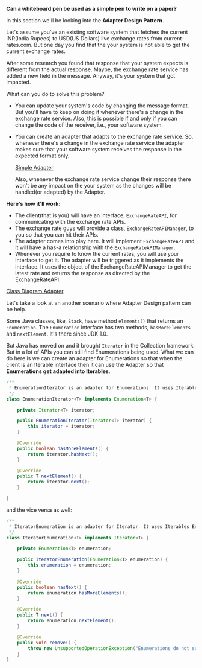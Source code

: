
**Can a whiteboard pen be used as a simple pen to write on a paper?**

In this section we'll be looking into the **Adapter Design Pattern**.

Let's assume you've an existing software system that fetches the current INR(India Rupees) to USD(US Dollars) live 
exchange rates from current-rates.com. But one day you find that the your system is not able to get the current exchange
rates.

After some research you found that response that your system expects is different from the actual response. 
Maybe, the exchange rate service has added a new field in the message. Anyway, it's your system that got impacted.

What can you do to solve this problem?

- You can update your system's code by changing the message format. But you'll have to keep on doing it whenever 
  there's a change in the exchange rate service. 
  Also, this is possible if and only if you can change the code of the receiver, i.e., your software system.
- You can create an adapter that adapts to the exchange rate service. So, whenever there's a change in the exchange rate
  service the adapter makes sure that your software system receives the response in the expected format only.   
  
  [Simple Adapter]("https://www.codiwan.com/img/adapter-pattern/Simple-Adapter.png")
  
  Also, whenever the exchange rate service change their response there won't be any impact on the your system as the 
  changes will be handled(or adapted) by the Adapter.

**Here's how it'll work:**
- The client(that is you) will have an interface, `ExchangeRateAPI`, for communicating with the exchange rate APIs.
- The exchange rate guys will provide a class, `ExchangeRateAPIManager`, to you so that you can hit their APIs.
- The adapter comes into play here. It will implement `ExchangeRateAPI` and it will have a has-a relationship with the 
  `ExchangeRateAPIManager`.
- Whenever you require to know the current rates, you will use your interface to get it. The adapter will be triggered 
  as it implements the interface. It uses the object of the ExchangeRateAPIManager to get the latest rate and returns 
  the response as directed by the ExchangeRateAPI.
 
 [Class Diagram Adapter]("https://www.codiwan.com/img/adapter-pattern/Class-Diagram-Adapter.png")
 
Let's take a look at an another scenario where Adapter Design pattern can be help. 

Some Java classes, like, `Stack`, have method `elements()` that returns an `Enumeration`. The `Enumeration` interface 
has two methods, `hasMoreElements` and `nextElement`. It's there since JDK 1.0.

But Java has moved on and it brought `Iterator` in the Collection framework. But in a lot of APIs you can still find 
Enumerations being used. What we can do here is we can create an adapter for Enumerations so that when the client is an 
Iterable interface then it can use the Adapter so that **Enumerations get adapted into Iterables**.

```java
/**
 * EnumerationIterator is an adapter for Enumerations. It uses Iterables internally.
 */
class EnumerationIterator<T> implements Enumeration<T> {

    private Iterator<T> iterator;

    public EnumerationIterator(Iterator<T> iterator) {
        this.iterator = iterator;
    }

    @Override
    public boolean hasMoreElements() {
        return iterator.hasNext();
    }

    @Override
    public T nextElement() {
        return iterator.next();
    }

}
```

and the vice versa as well:


```java
/**
 * IteratorEnumeration is an adapter for Iterator. It uses Iterables Enumeration.
 */
class IteratorEnumeration<T> implements Iterator<T> {

    private Enumeration<T> enumeration;

    public IteratorEnumeration(Enumeration<T> enumeration) {
        this.enumeration = enumeration;
    }

    @Override
    public boolean hasNext() {
        return enumeration.hasMoreElements();
    }

    @Override
    public T next() {
        return enumeration.nextElement();
    }

    @Override
    public void remove() {
        throw new UnsupportedOperationException("Enumerations do not support removal of elements.");
    }
}
```